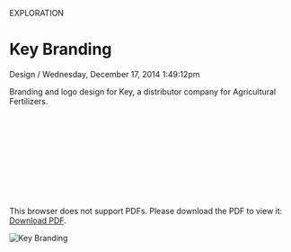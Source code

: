 <p class="type">EXPLORATION</p>

# Key Branding

<p class="meta">Design  /  Wednesday, December 17, 2014 1:49:12pm</p>

Branding and logo design for Key, a distributor company for Agricultural Fertilizers.

<object data="https://farooq-agent.web.app/assets/images/works/details/111-key-branding/Brandguidelines_Key-Bahasa_Indonesia.pdf" type="application/pdf" width="" height="">
    <embed src="https://farooq-agent.web.app/assets/images/works/details/111-key-branding/Brandguidelines_Key-Bahasa_Indonesia.pdf">
        <p>This browser does not support PDFs. Please download the PDF to view it: <a href="https://farooq-agent.web.app/assets/images/works/details/111-key-branding/Brandguidelines_Key-Bahasa_Indonesia.pdf" target="_blank">Download PDF</a>.</p>
    </embed>
</object>

![Key Branding](https://farooq-agent.web.app/assets/images/works/large/JPrR4n5n_work_image.jpg)
